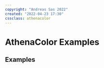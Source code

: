 ```yaml
---
copyright: "Andreas Sas 2022"
created: "2022-04-23 17:30"
cssclass: athenacolor
---
```

# AthenaColor Examples
## Examples